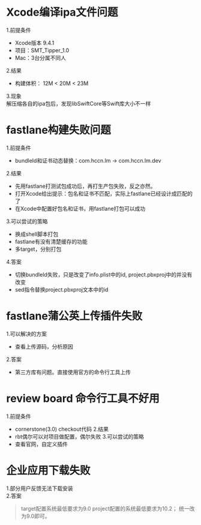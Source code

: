 # Xcode编译ipa文件问题
1.前提条件
- Xcode版本 9.4.1
- 项目：SMT_Tipper_1.0
- Mac：3台分属不同人   

2.结果
- 构建体积： 12M < 20M < 23M   

3.现象    
解压缩各自的ipa包后，发现libSwiftCore等Swift库大小不一样

# fastlane构建失败问题    
1.前提条件
- bundleId和证书动态替换：com.hccn.lm -> com.hccn.lm.dev    

2.结果
- 先用fastlane打测试包成功后，再打生产包失败，反之亦然。
- 打开Xcode给出提示：包名和证书不匹配，实际上fastlane已经设计成匹配的了
- 在Xcode中配置好包名和证书，用fastlane打包可以成功   

3.可以尝试的策略
- 换成shell脚本打包
- fastlane有没有清楚缓存的功能
- 多target，分别打包

4.答案    
- 切换bundleId失败，只是改变了info.plist中的id, project.pbxproj中的并没有改变    
- sed指令替换project.pbxproj文本中的id

# fastlane蒲公英上传插件失败
1.可以解决的方案
- 查看上传源码，分析原因

2.答案    
- 第三方库有问题。直接使用官方的命令行工具上传

# review board 命令行工具不好用
1.前提条件
- cornerstone(3.0) checkout代码
2.结果
- rbt偶尔可以对项目做配置，偶尔失败
3.可以尝试的策略
- 查看官网，自定义插件

# 企业应用下载失败
1.部分用户反馈无法下载安装    
2.答案
> target配置系统最低要求为9.0  project配置的系统最低要求为10.2； 统一改为9.0即可。
